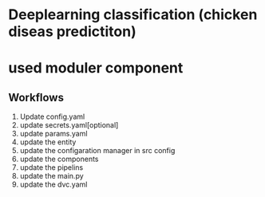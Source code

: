 # Deeplearning classification (chicken diseas predictiton)
 # used moduler component
## Workflows

1. Update config.yaml
2. update secrets.yaml[optional]
3. update params.yaml
4. update the entity
5. update the configaration manager in src config
6. update the components
7. update the pipelins
8. update the main.py
9. update the dvc.yaml

<!-- dvc init -->
<!-- dvc repro -->
<!-- dvc dag -->

